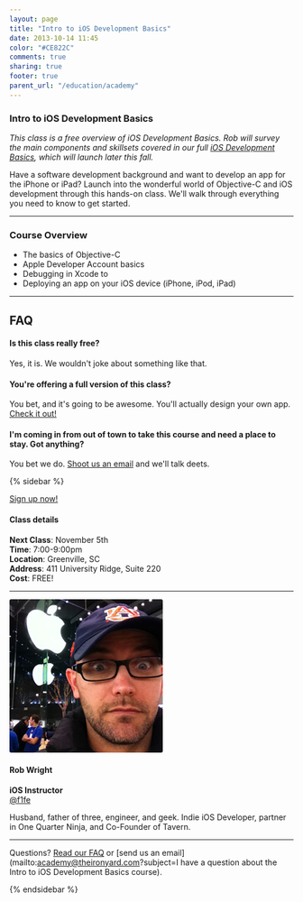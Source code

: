 ```yaml
---
layout: page
title: "Intro to iOS Development Basics"
date: 2013-10-14 11:45
color: "#CE822C"
comments: true
sharing: true
footer: true
parent_url: "/education/academy"
---
```


### Intro to iOS Development Basics

*This class is a free overview of iOS Development Basics. Rob will survey the main components and skillsets covered in our full [iOS Development Basics](/education/academy/ios-development-basics), which will launch later this fall.*

Have a software development background and want to develop an app for the iPhone or iPad? Launch into the wonderful world of Objective-C and iOS development through this hands-on class. We'll walk through everything you need to know to get started. 

---
<a id="schedule"></a>
### Course Overview

* The basics of Objective-C
* Apple Developer Account basics
* Debugging in Xcode to 
* Deploying an app on your iOS device (iPhone, iPod, iPad)

---

<a id="faq"></a>
## FAQ

#### Is this class really free? 

Yes, it is. We wouldn't joke about something like that. 

#### You're offering a full version of this class? 

You bet, and it's going to be awesome. You'll actually design your own app. [Check it out!](/education/academy/ios-development-basics/)

#### I'm coming in from out of town to take this course and need a place to stay. Got anything? 

You bet we do. <a href="mailto:academy@theironyard.com?subject=I want to take the intro to iOS Development Basics class and need a place to stay"> Shoot us an email</a> and we'll talk deets. 

{% sidebar %}

<a href="https://tito.io/the-iron-yard/intro-to-ios-development-basics-november-2013" class="button"> Sign up now! </a>  

#### Class details  
 
**Next Class**: November 5th   
**Time**: 7:00-9:00pm   
**Location**: Greenville, SC  
**Address**: 411 University Ridge, Suite 220  
**Cost**: FREE! 

---

<img src="/images/education/academy/ios/rob-wright-instructor.jpg" style="border-radius: 3px;">

#### Rob Wright

**iOS Instructor**   
[@f1fe](http://twitter.com/f1fe)

Husband, father of three, engineer, and geek. Indie iOS Developer, partner in One Quarter Ninja, and Co-Founder of Tavern. 

---

Questions? [Read our FAQ](#faq) or [send us an email](mailto:academy@theironyard.com?subject=I have a question about the Intro to iOS Development Basics course).

{% endsidebar %}
